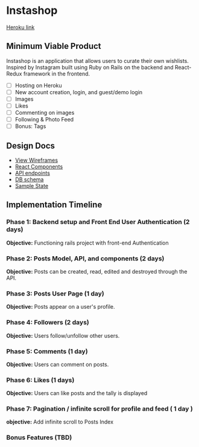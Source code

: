 # Instashop

[Heroku link][heroku]

[heroku]: https://www.heroku.com/home

## Minimum Viable Product

Instashop is an application that allows users to curate their own wishlists. Inspired by Instagram built using Ruby on Rails on the backend and React-Redux framework in the frontend.

- [ ] Hosting on Heroku
- [ ] New account creation, login, and guest/demo login
- [ ] Images
- [ ] Likes
- [ ] Commenting on images
- [ ] Following & Photo Feed
- [ ] Bonus: Tags

## Design Docs
* [View Wireframes][wireframes]
* [React Components][components]
* [API endpoints][api-endpoints]
* [DB schema][schema]
* [Sample State][sample-state]

[wireframes]: wireframes
[components]: component-hierarchy.md
[sample-state]: sample-state.md
[api-endpoints]: api-endpoints.md
[schema]: schema.md

## Implementation Timeline

### Phase 1: Backend setup and Front End User Authentication (2 days)

**Objective:** Functioning rails project with front-end Authentication


### Phase 2: Posts Model, API, and components (2 days)

**Objective:** Posts can be created, read, edited and destroyed through
the API.


### Phase 3: Posts User Page (1 day)

**Objective:** Posts appear on a user's profile.


### Phase 4: Followers (2 days)

**Objective:** Users follow/unfollow other users.


### Phase 5: Comments (1 day)

**Objective:** Users can comment on posts.


### Phase 6: Likes (1 days)

**Objective:** Users can like posts and the tally is displayed

### Phase 7: Pagination / infinite scroll for profile and feed ( 1 day )

**objective:** Add infinite scroll to Posts Index

### Bonus Features (TBD)
